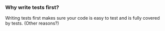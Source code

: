 ### Why write tests first?

Writing tests first makes sure your code is easy to test and is fully covered by tests. (Other reasons?)